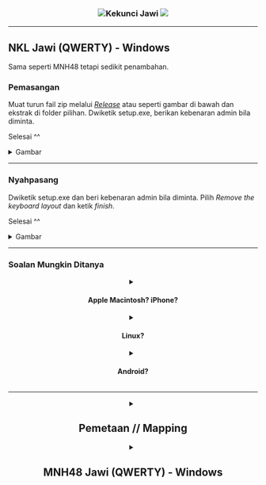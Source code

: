 <h3 align="center">
    <img src="https://github.com/niskala5570/jawi-keyboard/assets/34799053/f5eb4516-2457-4510-9d8b-552f17cd32f2" alt="Kekunci Jawi">
    <img src="https://readme-typing-svg.demolab.com?font=Reem+Kufi&size=30&pause=3000&color=F7F7F7&center=true&vCenter=true&random=true&width=435&lines=KEKUNCI+%E2%80%84JAWI;JAWI%E2%80%84KEYBOARD"/>
</h3><hr>

## NKL Jawi (QWERTY) - Windows

Sama seperti MNH48 tetapi sedikit penambahan.

### Pemasangan

Muat turun fail zip melalui [_Release_](https://github.com/niskala5570/jawi-keyboard/releases/tag/Kartika) atau seperti gambar di bawah dan ekstrak di folder pilihan.
Dwiketik setup.exe, berikan kebenaran admin bila diminta.

Selesai ^^

<details>
<summary>Gambar</summary>

![image](https://github.com/niskala5570/jawi-keyboard/assets/34799053/ced3220d-0286-4941-b37c-32e2eaedec68)
![image](https://github.com/niskala5570/jawi-keyboard/assets/34799053/f7946dbb-3670-4086-9922-6c5b0bf03ec2)

</details>

---

### Nyahpasang

Dwiketik setup.exe dan beri kebenaran admin bila diminta.
Pilih _Remove the keyboard layout_ dan ketik _finish_.

Selesai ^^
<details>
<summary>Gambar</summary>

![image](https://github.com/niskala5570/jawi-keyboard/assets/34799053/d7d847c9-9b19-4a22-8a64-f81decce8e74)

</details>

---

### Soalan Mungkin Ditanya

<details>
<summary align=center><h4>Apple Macintosh? iPhone?</h4></summary>
Malangnya aku tak ada peranti tersebut untuk kaji buat atur letak sendiri.

- [Papan Huruf atau Keyboard Jawi di Mac - Akademi Jawi Malaysia](https://www.youtube.com/watch?v=1XeQuzrYQdU&t=62s)
- [Gunakan terbina atur letak terbina dalam iOS, cari Bahasa Melayu (Arab)](https://x.com/koleksijawi/status/1703638217608814818)

</details>
<details>
<summary align=center><h4>Linux?</h4></summary>

Boleh lihat [FCITX Table Jawi oleh Jawi MNH](https://github.com/jawi-mnh48/fcitx-table-jawi), malangnya aku tak dapat mengesahkan kerana gagal membolehkan ia berfungsi di komputer aku. (arch btw).
Kedepannya aku akan cuba buat sendiri dengan [xremap](https://github.com/xremap/xremap) (mempunyai sokongan X11 dan Wayland).

</details>

<details>
<summary align=center><h4>Android?</h4></summary>

Aku ada cadang nak tambah pada [FlorisBoard](https://github.com/florisboard/florisboard), apapun boleh guna alternatif ini dahulu:
- [Kekunci Google](https://play.google.com/store/apps/details?id=com.google.android.inputmethod.latin&hl=en), pilih Bahasa Melayu (Arab). [Percuma] (Mirip QWERTY, kaf dan ga arab ك ڬ, bukan Jawi ک ݢ dan tiada ye ى)
- [Jawi Pro](https://play.google.com/store/apps/details?id=com.zairo.zairokeyboardpro&hl=en) [RM5.49] (Mempunyai atur letak QWERTY dan lain lagi)
- [Jawi / Arabic Keyboard](https://play.google.com/store/apps/details?id=com.gogo.nurul.keyboardjawi&pcampaignid=web_share) [Percuma]
- [Mobile Jawi](https://play.google.com/store/apps/details?id=com.murasu.mobilejawi&hl=en) [Percuma]
- [eJawiMakmur](https://play.google.com/store/apps/details?id=my.gov.muip.ejawi&hl=en) [Percuma] (Bukan kekunci tetapi penukar, dibangun oleh Majlis Adat Resam Melayu Pahang [MUIP])
- SwiftKeyboard dan Samsung Keyboard juga ada rasanya, tak pasti, cari Bahasa Melayu (Arab) dalamnya.
</details>

----

<details>
<summary align=center><h2> Pemetaan // Mapping </h2></summary>
<img src="https://github.com/niskala5570/jawi-keyboard/assets/34799053/95783848-d008-47c2-8f69-edd6a1f03b34"

![Shift_copy_1](https://github.com/niskala5570/jawi-keyboard/assets/34799053/5c3e3020-8642-4840-87bb-e6c40e20e377)
![Ctrl Alt](https://github.com/niskala5570/jawi-keyboard/assets/34799053/b70f8c8c-c418-4572-9f07-43a284bbe33d)
![Ctrl Alt Shift](https://github.com/niskala5570/jawi-keyboard/assets/34799053/acd36833-ee74-4ce4-b11b-1b1a39046620)

</details>

<details>
<summary align=center><h2> MNH48 Jawi (QWERTY) - Windows </h2></summary>

The directory contains the keyboard layout source file in `klc` format,
that is used in Microsoft Keyboard Layout Creator (MSKLC), as well as
the resulting compiled installation files and libraries, minus the
bootstrapper. Because the bootstrapper seemed to not be generated by
MSKLC but rather just copied over, it is technically copyrighted by
Microsoft and I cannot distribute it. The other files are actually
compiled and I have the copyrights on them, so I can distribute them.

You can also generate the files on your side from the source `klc`.
Install MSKLC from Microsoft's website, load the `klc` file, then click
`Project` and select `Build DLL and Setup Package`.

**For users who just want to install keyboard layout and not do anything
else, download the [latest release archive](https://github.com/jawi-mnh48/jawi-keyboard/releases/latest/download/mnh48-jawi-qwerty-windows.zip) and then open it, then
double click on `MNHjawi_amd64.msi` to install and you're done.**

If you cannot run `MNHjawi_amd64.msi`, for example, it gives you the
error: `Error message: The version of this file is not compatible with
the version of Windows you're running.`, then please run `MNHjawi_i386.msi`
instead because it means that your Windows or your processor doesn't
support amd64 instruction set. In rare cases such as on certain old
computers with Windows XP, even `MNHjawi_i386.msi` might not work and
you need `MNHjawi_ia64.msi` instead in those cases.

The files are built on Windows 10 and has been tested to be functioning
properly under Windows 10. The version of MSKLC used is 1.4.6000.2
released on 2nd October 2020. The Unicode data bundled was Unicode 5.0
but I've manually downloaded Unicode 13.0 data to use with MSKLC before
compiling, so the keyboard layout I generate has support for Unicode 13.0.


## License

All of the layout themselves, as in the character position arrangement, are
all released under The MIT license.

The license for the specific files varies from one another, check the
subsection for specific license.


### MNH48 Jawi (QWERTY) - Windows

I would actually want to release this as full featured open source, but
there might had been some violation with Microsoft's licensing terms.
If I read correctly, what it don't allow is the bundling of the keyboard
layout in paid software or selling the layout itself. You can still use
my files to install and modify as long as you abide with that terms.
Those terms were set by Microsoft, not me.
</details>
